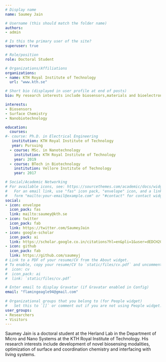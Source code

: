 ```yaml
---
# Display name
name: Saumey Jain

# Username (this should match the folder name)
authors:
- admin

# Is this the primary user of the site?
superuser: true

# Role/position
role: Doctoral Student

# Organizations/Affiliations
organizations:
- name: KTH Royal Institute of Technology
  url: "www.kth.se"

# Short bio (displayed in user profile at end of posts)
bio: My research interests include biosensors,materials and bioelectronics

interests:
- Biosensors
- Surface Chemistry
- Nanobiotechnology

education:
  courses:
#- course: Ph.D. in Electrical Engineering
   institution: KTH Royal Institute of Technology
   year: Pursuing
  - course: MSc. in Nanotechnology
    institution: KTH Royal Institute of Technology
    year: 2019
  - course: BTech in Biotechnology
    institution: Vellore Institute of Technology
    year: 2017

# Social/Academic Networking
# For available icons, see: https://sourcethemes.com/academic/docs/widgets/#icons
#   For an email link, use "fas" icon pack, "envelope" icon, and a link in the
#   form "mailto:your-email@example.com" or "#contact" for contact widget.
social:
- icon: envelope
  icon_pack: fas
  link: mailto:saumey@kth.se
- icon: twitter
  icon_pack: fab
  link: https://twitter.com/SaumeyJain
- icon: google-scholar
  icon_pack: ai
  link: https://scholar.google.co.in/citations?hl=en&pli=1&user=dEDCH20AAAAJ
- icon: github
  icon_pack: fab
  link: https://github.com/saumeyj
# Link to a PDF of your resume/CV from the About widget.
# To enable, copy your resume/CV to `static/files/cv.pdf` and uncomment the lines below.  
#  icon: cv
#  icon_pack: ai
#  link: `static/files/cv.pdf`

# Enter email to display Gravatar (if Gravatar enabled in Config)
email: "flamingeagle94@gmail.com"
  
# Organizational groups that you belong to (for People widget)
#   Set this to `[]` or comment out if you are not using People widget.  
user_groups:
- Researchers
- Visitors
---
```


Saumey Jain is a doctoral student at the Herland Lab in the Department of Micro and Nano Systems at the KTH Royal Institute of Technology. His research interests include development of novel biosensing modalities, optimization of surface and coordination chemistry and interfacing with living systems. 
